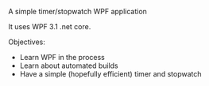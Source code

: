 A simple timer/stopwatch WPF application

It uses WPF 3.1 .net core.

Objectives:
 - Learn WPF in the process
 - Learn about automated builds
 - Have a simple (hopefully efficient) timer and stopwatch